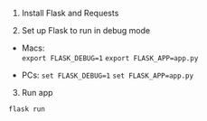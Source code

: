 1. Install Flask and Requests 

2. Set up Flask to run in debug mode 

* Macs:  
`export FLASK_DEBUG=1`
`export FLASK_APP=app.py`

* PCs:
`set FLASK_DEBUG=1`
`set FLASK_APP=app.py`

3. Run app

`flask run`

